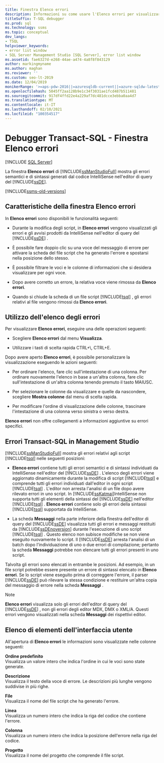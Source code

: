 ```yaml
---
title: Finestra Elenco errori
description: Informazioni su come usare l'Elenco errori per visualizzare gli errori e gli avvisi generati da IntelliSense durante la modifica di script Transact-SQL.
titleSuffix: T-SQL debugger
ms.prod: sql
ms.technology: ssms
ms.topic: conceptual
dev_langs:
- TSQL
helpviewer_keywords:
- error list window
- SQL Server Management Studio [SQL Server], error list window
ms.assetid: fae6327d-e268-44ae-a474-4a8f8f843129
author: markingmyname
ms.author: maghan
ms.reviewer: ''
ms.custom: seo-lt-2019
ms.date: 12/04/2019
monikerRange: '>=aps-pdw-2016||=azuresqldb-current||=azure-sqldw-latest||>=sql-server-2016||>=sql-server-linux-2017||=azuresqldb-mi-current'
ms.openlocfilehash: 5045ff2aa128b9e1c34f3031ae1fcd487b511481
ms.sourcegitcommit: 917df4ffd22e4a229af7dc481dcce3ebba0aa4d7
ms.translationtype: MT
ms.contentlocale: it-IT
ms.lasthandoff: 02/10/2021
ms.locfileid: "100354517"
---
```

# <a name="transact-sql-debugger---error-list-window"></a>Debugger Transact-SQL - Finestra Elenco errori

 [!INCLUDE [SQL Server](../../includes/applies-to-version/sqlserver.md)]

La finestra **Elenco errori** di [!INCLUDE[ssManStudioFull](../../includes/ssmanstudiofull-md.md)] mostra gli errori semantici e di sintassi generati dal codice IntelliSense nell'editor di query del [!INCLUDE[ssDE](../../includes/ssde-md.md)].  

[!INCLUDE[ssms-old-versions](../../includes/ssms-old-versions.md)]

## <a name="features-of-the-error-list"></a>Caratteristiche della finestra Elenco errori  

In **Elenco errori** sono disponibili le funzionalità seguenti:  
  
-   Durante la modifica degli script, in **Elenco errori** vengono visualizzati gli errori e gli avvisi prodotti da IntelliSense nell'editor di query del [!INCLUDE[ssDE](../../includes/ssde-md.md)] .  
  
-   È possibile fare doppio clic su una voce del messaggio di errore per attivare la scheda del file script che ha generato l'errore e spostarsi nella posizione dello stesso.  
  
-   È possibile filtrare le voci e le colonne di informazioni che si desidera visualizzare per ogni voce.  
  
-   Dopo avere corretto un errore, la relativa voce viene rimossa da **Elenco errori**.  
  
-   Quando si chiude la scheda di un file script [!INCLUDE[tsql](../../includes/tsql-md.md)] , gli errori relativi al file vengono rimossi da **Elenco errori**.  
  
## <a name="working-with-the-error-list"></a>Utilizzo dell'elenco degli errori  
 Per visualizzare **Elenco errori**, eseguire una delle operazioni seguenti:  
  
-   Scegliere **Elenco errori** dal menu **Visualizza**.  
  
-   Utilizzare i tasti di scelta rapida CTRL+\\, CTRL+E.  
  
 Dopo avere aperto **Elenco errori**, è possibile personalizzare la visualizzazione eseguendo le azioni seguenti:  
  
-   Per ordinare l'elenco, fare clic sull'intestazione di una colonna. Per ordinare nuovamente l'elenco in base a un'altra colonna, fare clic sull'intestazione di un'altra colonna tenendo premuto il tasto MAIUSC.  
  
-   Per selezionare le colonne da visualizzare e quelle da nascondere, scegliere **Mostra colonne** dal menu di scelta rapida.  
  
-   Per modificare l'ordine di visualizzazione delle colonne, trascinare l'intestazione di una colonna verso sinistra o verso destra.  
  
 **Elenco errori** non offre collegamenti a informazioni aggiuntive su errori specifici.  
  
## <a name="transact-sql-errors-in-management-studio"></a>Errori Transact-SQL in Management Studio  
 [!INCLUDE[ssManStudioFull](../../includes/ssmanstudiofull-md.md)] mostra gli errori relativi agli script [!INCLUDE[tsql](../../includes/tsql-md.md)] nelle seguenti posizioni:  
  
-   **Elenco errori** contiene tutti gli errori semantici e di sintassi individuati da IntelliSense nell'editor del [!INCLUDE[ssDE](../../includes/ssde-md.md)] . L'elenco degli errori viene aggiornato dinamicamente durante la modifica di script [!INCLUDE[tsql](../../includes/tsql-md.md)] e comprende tutti gli errori individuati dall'editor in ogni script [!INCLUDE[tsql](../../includes/tsql-md.md)] . L'editor non arresta l'analisi di un file dopo avere rilevato errori in uno script. In [!INCLUDE[ssKatmai](../../includes/sskatmai-md.md)]IntelliSense non supporta tutti gli elementi della sintassi del [!INCLUDE[ssDE](../../includes/ssde-md.md)] nell'editor [!INCLUDE[tsql](../../includes/tsql-md.md)] . **Elenco errori** contiene solo gli errori della sintassi [!INCLUDE[tsql](../../includes/tsql-md.md)] supportata da IntelliSense.  
  
-   La scheda **Messaggi** nella parte inferiore della finestra dell'editor di query del [!INCLUDE[ssDE](../../includes/ssde-md.md)] visualizza tutti gli errori e messaggi restituiti da [!INCLUDE[ssDEnoversion](../../includes/ssdenoversion-md.md)] durante l'esecuzione di uno script [!INCLUDE[tsql](../../includes/tsql-md.md)] . Questo elenco non subisce modifiche se non viene eseguito nuovamente lo script. Il [!INCLUDE[ssDE](../../includes/ssde-md.md)] arresta l'analisi di un batch dopo l'individuazione di uno o due errori di compilazione; pertanto la scheda **Messaggi** potrebbe non elencare tutti gli errori presenti in uno script.  
  
 Talvolta gli errori sono elencati in entrambe le posizioni. Ad esempio, in un file script potrebbe essere presente un errore di sintassi elencato in **Elenco errori**. Se lo script viene eseguito prima di correggere l'errore, il parser [!INCLUDE[ssDE](../../includes/ssde-md.md)] può rilevare la stessa condizione e restituire un'altra copia del messaggio di errore nella scheda **Messaggi** .  
  
> [!NOTE]  
>  **Elenco errori** visualizza solo gli errori dell'editor di query del [!INCLUDE[ssDE](../../includes/ssde-md.md)] , non gli errori degli editor MDX, DMX o XML/A. Questi errori vengono visualizzati nella scheda **Messaggi** dei rispettivi editor.  
  
## <a name="ui-element-list"></a>Elenco di elementi dell'interfaccia utente  
 All'apertura di **Elenco errori** le informazioni sono visualizzate nelle colonne seguenti:  
  
 **Ordine predefinito**  
 Visualizza un valore intero che indica l'ordine in cui le voci sono state generate.  
  
 **Descrizione**  
 Visualizza il testo della voce di errore. Le descrizioni più lunghe vengono suddivise in più righe.  
  
 **File**  
 Visualizza il nome del file script che ha generato l'errore.  
  
 **Linea**  
 Visualizza un numero intero che indica la riga del codice che contiene l'errore.  
  
 **Colonna**  
 Visualizza un numero intero che indica la posizione dell'errore nella riga del codice.  
  
 **Progetto**  
 Visualizza il nome del progetto che comprende il file script.  
